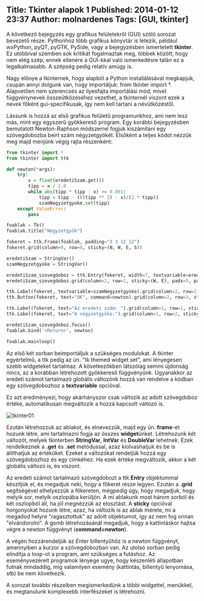 Title: Tkinter alapok 1
Published: 2014-01-12 23:37
Author: molnardenes
Tags: [GUI, tkinter]
---

A következő bejegyzés egy grafikus felületekről (GUI) szóló sorozat
bevezető része. Pythonhoz több grafikus könyvtár is létezik, például
wxPython, pyQT, pyGTK, PySide, vagy a bejegyzésben ismertetett
**tkinter**. Ez utóbbival szemben sok kritikát fogalmaztak meg, többek
között, hogy nem elég szép, ennek ellenére a GUI-kkal való ismerkedésre
talán ez a legalkalmasabb. A szépség pedig relatív amúgy is.

Nagy előnye a tkinternek, hogy alapból a Python installálásával
megkapjuk, csupán annyi dolgunk van, hogy importáljuk: from tkinter
import *. Alapvetően nem szerencsés az ilyesfajta importálási mód,
mivel függvénynevek összeütközéséhez vezethet, a tkinternél viszont ezek
a nevek főként gui-specifikusak, így nem kell tartani a névütközéstől.

Lássunk is hozzá az első grafikus felületű programunkhoz, ami nem lesz
más, mint egy egyszerű gyökkereső program. Egy korábbi
bejegyzésben bemutatott Newton-Raphson módszerrel fogjuk kiszámítani egy
szövegdobozba beírt szám négyzetgyökét. Elsőként a teljes kódot nézzük
meg majd menjünk végig rajta részenként:

```python
from tkinter import *
from tkinter import ttk

def newton(*args):
    try:
        x = float(eredetiSzam.get())
        tipp = x / 2.0
        while abs(tipp * tipp - x) >= 0.001:
            tipp = tipp - (((tipp ** 2) - x)/(2 * tipp))
            szamNegyzetgyoke.set(tipp)
    except ValueError:
        pass

foablak = Tk()
foablak.title("Négyzetgyök")

fokeret = ttk.Frame(foablak, padding="3 3 12 12")
fokeret.grid(column=0, row=0, sticky=(N, W, E, S))

eredetiSzam = StringVar()
szamNegyzetgyoke = StringVar()

eredetiSzam_szovegdoboz = ttk.Entry(fokeret, width=7, textvariable=eredetiSzam)
eredetiSzam_szovegdoboz.grid(column=2, row=1, sticky=(W, E), padx=5, pady=5)

ttk.Label(fokeret, textvariable=szamNegyzetgyoke).grid(column=2, row=2, sticky=(W, E), padx=5, pady=5)
ttk.Button(fokeret, text="OK", command=newton).grid(column=2, row=3, sticky=W)

ttk.Label(fokeret, text="Az eredeti szám: ").grid(column=1, row=1, sticky=W, padx=5, pady=5)
ttk.Label(fokeret, text="A négyzetgyöke:").grid(column=1, row=2, sticky=E, padx=5, pady=5)

eredetiSzam_szovegdoboz.focus()
foablak.bind('<Return>', newton)

foablak.mainloop()
```

Az első két sorban beimportáljuk a szükséges modulokat. A tkinter
egyértelmű, a ttk pedig az ún. "tk themed widget set", ami lényegesen
szebb widgeteket tartalmaz. A következőkben látszólag semmi újdonság
nincs, az a korábban létrehozott gyökkereső függvényünk. Ugyanakkor az
eredeti számot tartalmazó globális változónk hozzá van rendelve a kódban
egy szövegdobozhoz a **textvariable** opcióval.

Ez azt eredményezi, hogy akárhányszor csak változik az adott szövegdoboz
értéke, automatikusan megváltozik a hozzá kapcsolt változó is.

![tkinter01](/assets/images/tkinter01.png)

Ezután létrehozzuk az ablakot, és elnevezzük, majd egy ún. **frame**-et
hozunk létre, ami tartalmazni fogja az összes **widget**ünket. Létrehozunk
két változót, melyek tkinterben **StringVar**, **IntVar** és **DoubleVar** lehetnek.
Ezek rendelkeznek a **.get** és **.set** metódussal, azaz kiolvashatjuk és be is
állíthatjuk az értéküket. Ezeket a változókat rendeljük hozzá egy
szövegdobozhoz és egy címkéhez. Ha ezek értéke megváltozik, akkor a két
globális változó is, és viszont.

Az eredeti számot tartalmazó szövegdobozt a ttk.**Entry** objektummal
készítjük el, és megadjuk neki, hogy a főkeret része legyen. Ezután a
**.grid** segítségével elhelyezzük a főkereten, mégpedig úgy, hogy megadjuk,
hogy melyik sor, melyik oszlopába kerüljön. A mi ablakunk most három
sorból és két oszlopból áll, ha jól megnézzük az elosztást. A **sticky**
opcióval horgonyokat hozunk létre, azaz, ha változik is az ablak mérete,
mi a megadod helyre "ragasztottuk" az adott objektumot, így az nem fog
onnan "elvándorolni". A gomb létrehozásánál megadjuk, hogy a
kattintáskor hajtsa végre a newton függvényt (**command=newton**).

A végén hozzárendeljük az *Enter* billentyűhöz is a newton függvényt,
amennyiben a kurzor a szövegdobozban van. Az utolsó sorban pedig
elindítja a loop-ot a program, ami szükséges a futáshoz. Az
eseményvezérelt programok lényege ugye, hogy készenléti állapotban
futnak mindaddig, míg valamilyen esemény (kattintás, billentyű
lenyomása, stb) be nem következik.

A sorozat további részeiben megismerkedünk a többi widgettel, menükkel,
és megtanulunk komplexebb interfészeket is létrehozni.
